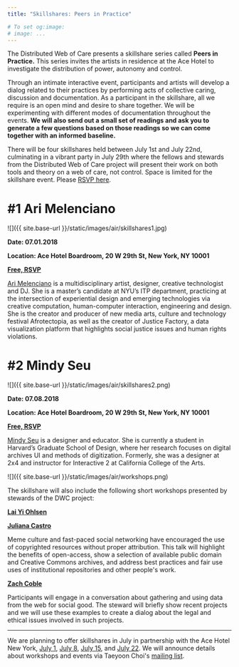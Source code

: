 ```yaml
---
title: "Skillshares: Peers in Practice"

# To set og:image:
# image: ...
---
```


The Distributed Web of Care presents a skillshare series called **Peers in Practice.** This series invites the artists in residence at the Ace Hotel to investigate the distribution of power, autonomy and control.

Through an intimate interactive event, participants and artists will develop a dialog related to their practices by performing acts of collective caring, discussion and documentation.
As a participant in the skillshare, all we require is an open mind and desire to share together. We will be experimenting with different modes of documentation throughout the events. **We will also send out a small set of readings and ask you to generate a few questions based on those readings so we can come together with an informed baseline.**

There will be four skillshares held between July 1st and July 22nd, culminating in a vibrant party in July 29th where the fellows and stewards from the Distributed Web of Care project will present their work on both tools and theory on a web of care, not control. Space is limited for the skillshare event. Please [RSVP here](https://airtable.com/shrnr16Oq6oalF1S1).
 

# #1 Ari Melenciano
 
![]({{ site.base-url }}/static/images/air/skillshares1.jpg)

**Date: 07.01.2018**

**Location: Ace Hotel Boardroom, 20 W 29th St, New York, NY 10001**

**[Free, RSVP](https://airtable.com/shrnr16Oq6oalF1S1)**


[Ari Melenciano](http://www.ariciano.com/) is a multidisciplinary artist, designer, creative technologist and DJ. She is a master’s candidate at NYU’s ITP department, practicing at the intersection of experiential design and emerging technologies via creative computation, human-computer interaction, engineering and design. She is the creator and producer of new media arts, culture and technology festival Afrotectopia, as well as the creator of Justice Factory, a data visualization platform that highlights social justice issues and human rights violations.


# #2 Mindy Seu
 
![]({{ site.base-url }}/static/images/air/skillshares2.png)

**Date: 07.08.2018**

**Location: Ace Hotel Boardroom, 20 W 29th St, New York, NY 10001**

**[Free, RSVP](https://airtable.com/shrnr16Oq6oalF1S1)**


[Mindy Seu](http://mindyseu.com/) is a designer and educator. She is currently a student in Harvard’s Graduate School of Design, where her research focuses on digital archives UI and methods of digitization. Formerly, she was a designer at 2x4 and instructor for Interactive 2 at California College of the Arts.

![]({{ site.base-url }}/static/images/air/workshops.png)

The skillshare will also include the following short workshops presented by stewards of the DWC project:

[**Lai Yi Ohlsen**](http://www.laiyiohlsen.com/)

[**Juliana Castro**](http://julianacastro.co/)

Meme culture and fast-paced social networking have encouraged the use of copyrighted resources without proper attribution. This talk will highlight the benefits of open-access, show a selection of available public domain and Creative Commons archives, and address best practices and fair use uses of institutional repositories and other people's work. 

[**Zach Coble**](http://zachcoble.com/)

Participants will engage in a conversation about gathering and using data from the web for social good. The steward will briefly show recent projects and we will use these examples to create a dialog about the legal and ethical issues involved in such projects.


***
We are planning to offer skillshares in July in partnership with the Ace Hotel New York, [July 1](http://www.acehotel.com/calendar/newyork/distributed-web-of-care-skillshare-070118), [July 8](http://www.acehotel.com/calendar/newyork/distributed-web-of-care-skillshare-070818), [July 15](http://www.acehotel.com/calendar/newyork/distributed-web-of-care-skillshare-071518), and [July 22](http://www.acehotel.com/calendar/newyork/distributed-web-of-care-skillshare-072218). We will announce details about workshops and events via Taeyoon Choi's [mailing list](http://tinyletter.com/tchoi8). 


